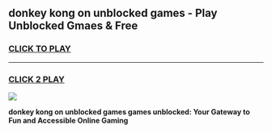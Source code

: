 
## donkey kong on unblocked games - Play Unblocked Gmaes & Free
<h3>
<a href="https://premium.freeplayer.one?title=donkey_kong_on_unblocked_games&ref=19F">CLICK TO PLAY</a></h3>
<hr>

<h3>
<a href="https://premium.freeplayer.one?title=donkey_kong_on_unblocked_games&ref=19F">CLICK 2 PLAY</a>
  
</h3>

<a href="https://premium.freeplayer.one?title=donkey_kong_on_unblocked_games&ref=19F/"><img src="https://clearcache.store/games.png"></a>


**donkey kong on unblocked games games unblocked: Your Gateway to Fun and Accessible Online Gaming**
